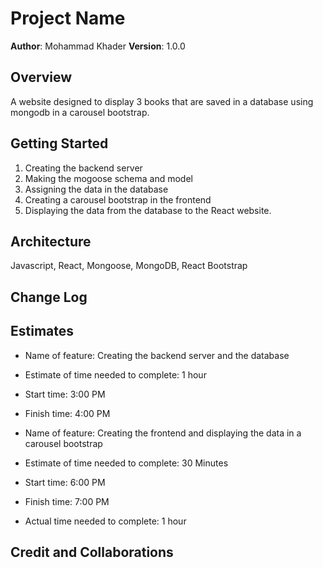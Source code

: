 # Project Name

**Author**: Mohammad Khader
**Version**: 1.0.0 

## Overview
A website designed to display 3 books that are saved in a database using mongodb in a carousel bootstrap.

## Getting Started
1. Creating the backend server
2. Making the mogoose schema and model
3. Assigning the data in the database
4. Creating a carousel bootstrap in the frontend
5. Displaying the data from the database to the React website.

## Architecture
Javascript, React, Mongoose, MongoDB, React Bootstrap

## Change Log


## Estimates
- Name of feature: Creating the backend server and the database

- Estimate of time needed to complete: 1 hour

- Start time: 3:00 PM

- Finish time: 4:00 PM



- Name of feature: Creating the frontend and displaying the data in a carousel bootstrap

- Estimate of time needed to complete: 30 Minutes

- Start time: 6:00 PM

- Finish time: 7:00 PM

- Actual time needed to complete: 1 hour


## Credit and Collaborations

